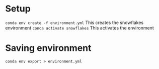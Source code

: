 # Setup
```conda env create -f environment.yml```
This creates the snowflakes environment
```conda activate snowflakes```
This activates the environment

# Saving environment
```conda env export > environment.yml```